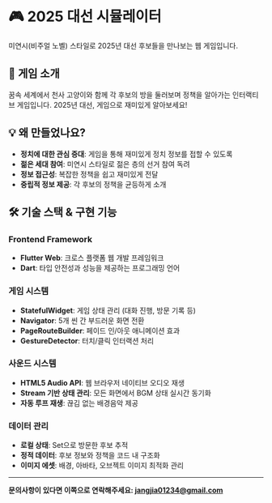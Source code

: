 # 🎮 2025 대선 시뮬레이터

미연시(비주얼 노벨) 스타일로 2025년 대선 후보들을 만나보는 웹 게임입니다.

## 🎯 게임 소개

꿈속 세계에서 천사 고양이와 함께 각 후보의 방을 둘러보며 정책을 알아가는 인터랙티브 게임입니다.
2025년 대선, 게임으로 재미있게 알아보세요!

## 💡 왜 만들었나요?

- **정치에 대한 관심 증대**: 게임을 통해 재미있게 정치 정보를 접할 수 있도록
- **젊은 세대 참여**: 미연시 스타일로 젊은 층의 선거 참여 독려
- **정보 접근성**: 복잡한 정책을 쉽고 재미있게 전달
- **중립적 정보 제공**: 각 후보의 정책을 균등하게 소개

## 🛠️ 기술 스택 & 구현 기능

### Frontend Framework
- **Flutter Web**: 크로스 플랫폼 웹 개발 프레임워크
- **Dart**: 타입 안전성과 성능을 제공하는 프로그래밍 언어

### 게임 시스템
- **StatefulWidget**: 게임 상태 관리 (대화 진행, 방문 기록 등)
- **Navigator**: 5개 씬 간 부드러운 화면 전환
- **PageRouteBuilder**: 페이드 인/아웃 애니메이션 효과
- **GestureDetector**: 터치/클릭 인터랙션 처리

### 사운드 시스템
- **HTML5 Audio API**: 웹 브라우저 네이티브 오디오 재생
- **Stream 기반 상태 관리**: 모든 화면에서 BGM 상태 실시간 동기화
- **자동 루프 재생**: 끊김 없는 배경음악 제공

### 데이터 관리
- **로컬 상태**: Set<String>으로 방문한 후보 추적
- **정적 데이터**: 후보 정보와 정책을 코드 내 구조화
- **이미지 에셋**: 배경, 아바타, 오브젝트 이미지 최적화 관리

---

**문의사항이 있다면 이쪽으로 연락해주세요: jangjia01234@gmail.com**
